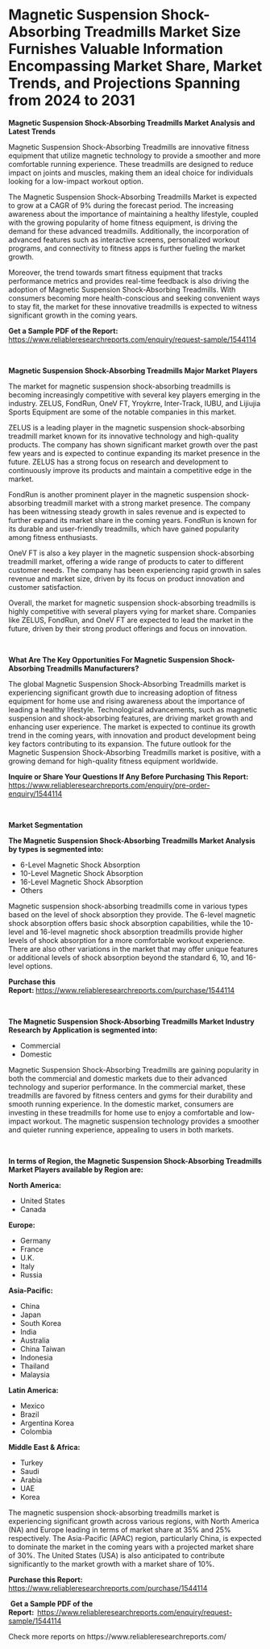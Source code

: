 <p><h1>Magnetic Suspension Shock-Absorbing Treadmills Market Size Furnishes Valuable Information Encompassing Market Share, Market Trends, and Projections Spanning from 2024 to 2031</h1></p><p><strong>Magnetic Suspension Shock-Absorbing Treadmills Market Analysis and Latest Trends</strong></p>
<p><p>Magnetic Suspension Shock-Absorbing Treadmills are innovative fitness equipment that utilize magnetic technology to provide a smoother and more comfortable running experience. These treadmills are designed to reduce impact on joints and muscles, making them an ideal choice for individuals looking for a low-impact workout option.</p><p>The Magnetic Suspension Shock-Absorbing Treadmills Market is expected to grow at a CAGR of 9% during the forecast period. The increasing awareness about the importance of maintaining a healthy lifestyle, coupled with the growing popularity of home fitness equipment, is driving the demand for these advanced treadmills. Additionally, the incorporation of advanced features such as interactive screens, personalized workout programs, and connectivity to fitness apps is further fueling the market growth.</p><p>Moreover, the trend towards smart fitness equipment that tracks performance metrics and provides real-time feedback is also driving the adoption of Magnetic Suspension Shock-Absorbing Treadmills. With consumers becoming more health-conscious and seeking convenient ways to stay fit, the market for these innovative treadmills is expected to witness significant growth in the coming years.</p></p>
<p><strong>Get a Sample PDF of the Report:&nbsp;</strong> <a href="https://www.reliableresearchreports.com/enquiry/request-sample/1544114">https://www.reliableresearchreports.com/enquiry/request-sample/1544114</a></p>
<p>&nbsp;</p>
<p><strong>Magnetic Suspension Shock-Absorbing Treadmills Major Market Players</strong></p>
<p><p>The market for magnetic suspension shock-absorbing treadmills is becoming increasingly competitive with several key players emerging in the industry. ZELUS, FondRun, OneV FT, Yroykrre, Inter-Track, IUBU, and Lijiujia Sports Equipment are some of the notable companies in this market. </p><p>ZELUS is a leading player in the magnetic suspension shock-absorbing treadmill market known for its innovative technology and high-quality products. The company has shown significant market growth over the past few years and is expected to continue expanding its market presence in the future. ZELUS has a strong focus on research and development to continuously improve its products and maintain a competitive edge in the market.</p><p>FondRun is another prominent player in the magnetic suspension shock-absorbing treadmill market with a strong market presence. The company has been witnessing steady growth in sales revenue and is expected to further expand its market share in the coming years. FondRun is known for its durable and user-friendly treadmills, which have gained popularity among fitness enthusiasts.</p><p>OneV FT is also a key player in the magnetic suspension shock-absorbing treadmill market, offering a wide range of products to cater to different customer needs. The company has been experiencing rapid growth in sales revenue and market size, driven by its focus on product innovation and customer satisfaction.</p><p>Overall, the market for magnetic suspension shock-absorbing treadmills is highly competitive with several players vying for market share. Companies like ZELUS, FondRun, and OneV FT are expected to lead the market in the future, driven by their strong product offerings and focus on innovation.</p></p>
<p>&nbsp;</p>
<p><strong>What Are The Key Opportunities For Magnetic Suspension Shock-Absorbing Treadmills Manufacturers?</strong></p>
<p><p>The global Magnetic Suspension Shock-Absorbing Treadmills market is experiencing significant growth due to increasing adoption of fitness equipment for home use and rising awareness about the importance of leading a healthy lifestyle. Technological advancements, such as magnetic suspension and shock-absorbing features, are driving market growth and enhancing user experience. The market is expected to continue its growth trend in the coming years, with innovation and product development being key factors contributing to its expansion. The future outlook for the Magnetic Suspension Shock-Absorbing Treadmills market is positive, with a growing demand for high-quality fitness equipment worldwide.</p></p>
<p><strong>Inquire or Share Your Questions If Any Before Purchasing This Report:</strong> <a href="https://www.reliableresearchreports.com/enquiry/pre-order-enquiry/1544114">https://www.reliableresearchreports.com/enquiry/pre-order-enquiry/1544114</a></p>
<p>&nbsp;</p>
<p><strong>Market Segmentation</strong></p>
<p><strong>The Magnetic Suspension Shock-Absorbing Treadmills Market Analysis by types is segmented into:</strong></p>
<p><ul><li>6-Level Magnetic Shock Absorption</li><li>10-Level Magnetic Shock Absorption</li><li>16-Level Magnetic Shock Absorption</li><li>Others</li></ul></p>
<p><p>Magnetic suspension shock-absorbing treadmills come in various types based on the level of shock absorption they provide. The 6-level magnetic shock absorption offers basic shock absorption capabilities, while the 10-level and 16-level magnetic shock absorption treadmills provide higher levels of shock absorption for a more comfortable workout experience. There are also other variations in the market that may offer unique features or additional levels of shock absorption beyond the standard 6, 10, and 16-level options.</p></p>
<p><strong>Purchase this Report:&nbsp;</strong><a href="https://www.reliableresearchreports.com/purchase/1544114">https://www.reliableresearchreports.com/purchase/1544114</a></p>
<p>&nbsp;</p>
<p><strong>The Magnetic Suspension Shock-Absorbing Treadmills Market Industry Research by Application is segmented into:</strong></p>
<p><ul><li>Commercial</li><li>Domestic</li></ul></p>
<p><p>Magnetic Suspension Shock-Absorbing Treadmills are gaining popularity in both the commercial and domestic markets due to their advanced technology and superior performance. In the commercial market, these treadmills are favored by fitness centers and gyms for their durability and smooth running experience. In the domestic market, consumers are investing in these treadmills for home use to enjoy a comfortable and low-impact workout. The magnetic suspension technology provides a smoother and quieter running experience, appealing to users in both markets.</p></p>
<p>&nbsp;</p>
<p><strong>In terms of Region, the Magnetic Suspension Shock-Absorbing Treadmills Market Players available by Region are:</strong></p>
<p>
    <p> <strong> North America: </strong>
        <ul>
            <li>United States</li>
            <li>Canada</li>
        </ul>
        </p> 
    <p> <strong> Europe: </strong>
        <ul>
            <li>Germany</li>
            <li>France</li>
            <li>U.K.</li>
            <li>Italy</li>
            <li>Russia</li>
        </ul>
        </p> 
    <p> <strong> Asia-Pacific: </strong>
        <ul>
            <li>China</li>
            <li>Japan</li>
            <li>South Korea</li>
            <li>India</li>
            <li>Australia</li>
            <li>China Taiwan</li>
            <li>Indonesia</li>
            <li>Thailand</li>
            <li>Malaysia</li>
        </ul>
        </p> 
    <p> <strong> Latin America: </strong>
        <ul>
            <li>Mexico</li>
            <li>Brazil</li>
            <li>Argentina Korea</li>
            <li>Colombia</li>
        </ul>
        </p> 
    <p> <strong> Middle East & Africa: </strong>
        <ul>
            <li>Turkey</li>
            <li>Saudi</li>
            <li>Arabia</li>
            <li>UAE</li>
            <li>Korea</li>
        </ul>
    </p>
    </p>
<p><p>The magnetic suspension shock-absorbing treadmills market is experiencing significant growth across various regions, with North America (NA) and Europe leading in terms of market share at 35% and 25% respectively. The Asia-Pacific (APAC) region, particularly China, is expected to dominate the market in the coming years with a projected market share of 30%. The United States (USA) is also anticipated to contribute significantly to the market growth with a market share of 10%.</p></p>
<p><strong>Purchase this Report: </strong><a href="https://www.reliableresearchreports.com/purchase/1544114">https://www.reliableresearchreports.com/purchase/1544114</a></p>
<p>&nbsp;<strong>Get a Sample PDF of the Report:&nbsp;&nbsp;</strong><a href="https://www.reliableresearchreports.com/enquiry/request-sample/1544114">https://www.reliableresearchreports.com/enquiry/request-sample/1544114</a></p>
<p><strong></strong></p>
<p>Check more reports on https://www.reliableresearchreports.com/</p>